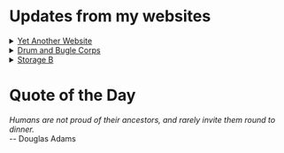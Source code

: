 # Updates from my websites

<details><summary> <a href="https://www.amon-hen.com">Yet Another Website</a> </summary>

* <a href="https://www.amon-hen.com/music/34285">Fourth of July</a>
* <a href="https://www.amon-hen.com/miscellaneous/26402">4th of July</a>
* <a href="https://www.amon-hen.com/computing/internet/www/435">Quote of the Day</a>
* <a href="https://www.amon-hen.com/humor/34458">RiffTrax – The Talking Car</a>
* <a href="https://www.amon-hen.com/music/drum-and-bugle-corps/34465">Not Too Late</a>
* <a href="https://www.amon-hen.com/food/34441">Ham School</a>
* <a href="https://www.amon-hen.com/television/6169">MST3K 0201 – Rocketship X-M</a>
* <a href="https://www.amon-hen.com/politics/34439">Trump’s One Big Beautiful Bill</a>
* <a href="https://www.amon-hen.com/science/34436">This is a death wish, on a national and global scale</a>
* <a href="https://www.amon-hen.com/religion/34427">Should consider their masters worthy of full respect</a>
</details>

<details><summary> <a href="https://www.drum-corps.net">Drum and Bugle Corps</a> </summary>

* <a href="https://www.drum-corps.net/history/2276">Bridgemen Alumni Corps (2016)</a>
* <a href="https://www.drum-corps.net/scores/dci/3738">Northwest Youth Music Games Portland (2025)</a>
* <a href="https://www.drum-corps.net/scores/dci/3735">Show of Shows (2025)</a>
* <a href="https://www.drum-corps.net/scores/dci/3731">Northwest Youth Music Games Seattle (2025)</a>
* <a href="https://www.drum-corps.net/scores/dci/3727">Rotary Music Festival (2025)</a>
* <a href="https://www.drum-corps.net/scores/dci/3718">Corps Encore (2025)</a>
* <a href="https://www.drum-corps.net/scores/dci/3712">Drums Along the Rockies (2025)</a>
* <a href="https://www.drum-corps.net/scores/dci/3708">Barnum Festival: Champions on Parade (2025)</a>
* <a href="https://www.drum-corps.net/history/2274">Star of Indiana Alumni Corps (2010)</a>
* <a href="https://www.drum-corps.net/news/3699">Drum Corps World – July 2025</a>
</details>

<details><summary> <a href="https://www.storage-b.com">Storage B</a> </summary>

* <a href="https://www.storage-b.com/math-numerical-analysis/1081">Crummy Code from Copilot</a>
* <a href="https://www.storage-b.com/humor/1067">Meeting Driven Development</a>
* <a href="https://www.storage-b.com/c/1057">CLion Is Now Free for Non-Commercial Use</a>
* <a href="https://www.storage-b.com/humor/1052">Programmers Then and Now</a>
* <a href="https://www.storage-b.com/c/1050">Strategies for Developing Safety-Critical Software in C++</a>
* <a href="https://www.storage-b.com/ai/1048">What trillion-dollar problem is AI trying to solve?</a>
* <a href="https://www.storage-b.com/math-numerical-analysis/1036">Hypot</a>
* <a href="https://www.storage-b.com/c/1015">Uploading Consciousness</a>
* <a href="https://www.storage-b.com/humor/1003">SCRUM: An Honest Ad</a>
* <a href="https://www.storage-b.com/humor/996">Agile vs. Waterfall</a>
</details>

# Quote of the Day
<p><em>Humans are not proud of their ancestors, and rarely invite them round to dinner.</em><br /> -- Douglas Adams</p>